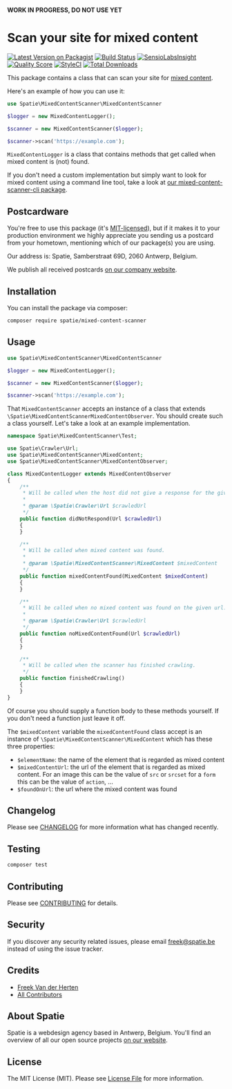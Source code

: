 **WORK IN PROGRESS, DO NOT USE YET**

# Scan your site for mixed content

[![Latest Version on Packagist](https://img.shields.io/packagist/v/spatie/mixed-content-scanner.svg?style=flat-square)](https://packagist.org/packages/spatie/mixed-content-scanner)
[![Build Status](https://img.shields.io/travis/spatie/mixed-content-scanner/master.svg?style=flat-square)](https://travis-ci.org/spatie/mixed-content-scanner)
[![SensioLabsInsight](https://img.shields.io/sensiolabs/i/7a85bc21-0d7b-4b0d-875d-da5c5dcb853e.svg?style=flat-square)](https://insight.sensiolabs.com/projects/7a85bc21-0d7b-4b0d-875d-da5c5dcb853e)
[![Quality Score](https://img.shields.io/scrutinizer/g/spatie/mixed-content-scanner.svg?style=flat-square)](https://scrutinizer-ci.com/g/spatie/mixed-content-scanner)
[![StyleCI](https://styleci.io/repos/28050386/shield?branch=master)](https://styleci.io/repos/28050386)
[![Total Downloads](https://img.shields.io/packagist/dt/spatie/mixed-content-scanner.svg?style=flat-square)](https://packagist.org/packages/spatie/mixed-content-scanner)

This package contains a class that can scan your site for [mixed content](https://developer.mozilla.org/en-US/docs/Web/Security/Mixed_content).

Here's an example of how you can use it:

```php
use Spatie\MixedContentScanner\MixedContentScanner

$logger = new MixedContentLogger();

$scanner = new MixedContentScanner($logger);

$scanner->scan('https://example.com');
```

`MixedContentLogger` is a class that contains methods that get called when mixed content is (not) found. 

If you don't need a custom implementation but simply want to look for mixed content using a command line tool, take a look at [our mixed-content-scanner-cli package](https://github.com/spatie/mixed-content-scanner-cli).

## Postcardware

You're free to use this package (it's [MIT-licensed](LICENSE.md)), but if it makes it to your production environment we highly appreciate you sending us a postcard from your hometown, mentioning which of our package(s) you are using.

Our address is: Spatie, Samberstraat 69D, 2060 Antwerp, Belgium.

We publish all received postcards [on our company website](https://spatie.be/en/opensource/postcards).

## Installation

You can install the package via composer:

```bash
composer require spatie/mixed-content-scanner
```

## Usage

```php
use Spatie\MixedContentScanner\MixedContentScanner

$logger = new MixedContentLogger();

$scanner = new MixedContentScanner($logger);

$scanner->scan('https://example.com');
```

That `MixedContentScanner` accepts an instance of a class that extends `\Spatie\MixedContentScannerMixedContentObserver`. You should create such a class yourself. Let's take a look at an example implementation.

```php
namespace Spatie\MixedContentScanner\Test;

use Spatie\Crawler\Url;
use Spatie\MixedContentScanner\MixedContent;
use Spatie\MixedContentScanner\MixedContentObserver;

class MixedContentLogger extends MixedContentObserver
{
    /**
     * Will be called when the host did not give a response for the given url.
     * 
     * @param \Spatie\Crawler\Url $crawledUrl
     */
    public function didNotRespond(Url $crawledUrl)
    {
    }

    /**
     * Will be called when mixed content was found.
     * 
     * @param \Spatie\MixedContentScanner\MixedContent $mixedContent
     */
    public function mixedContentFound(MixedContent $mixedContent)
    {
    }

    /**
     * Will be called when no mixed content was found on the given url.
     * 
     * @param \Spatie\Crawler\Url $crawledUrl
     */
    public function noMixedContentFound(Url $crawledUrl)
    {
    }

    /**
     * Will be called when the scanner has finished crawling.
     */
    public function finishedCrawling()
    {
    }
}
```

Of course you should supply a function body to these methods yourself. If you don't need a function just leave it off.

The `$mixedContent` variable the `mixedContentFound` class accept is an instance of `\Spatie\MixedContentScanner\MixedContent` which has these three properties:

- `$elementName`: the name of the element that is regarded as mixed content
- `$mixedContentUrl`: the url of the element that is regarded as mixed content. For an image this can be the value of `src` or `srcset` for a `form` this can be the value of `action`, ...
- `$foundOnUrl`: the url where the mixed content was found




## Changelog

Please see [CHANGELOG](CHANGELOG.md) for more information what has changed recently.

## Testing

``` bash
composer test
```

## Contributing

Please see [CONTRIBUTING](CONTRIBUTING.md) for details.

## Security

If you discover any security related issues, please email freek@spatie.be instead of using the issue tracker.

## Credits

- [Freek Van der Herten](https://github.com/freekmurze)
- [All Contributors](../../contributors)

## About Spatie

Spatie is a webdesign agency based in Antwerp, Belgium. You'll find an overview of all our open source projects [on our website](https://spatie.be/opensource).

## License

The MIT License (MIT). Please see [License File](LICENSE.md) for more information.
